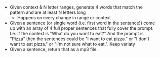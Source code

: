 - Given context & N letter ranges, generate 4 words that match the pattern and are at least N letters long
  - Happens on every change in range or context
- Given a sentence (or single word (i.e. first word in the sentance)) come up with an array of 4 full proper sentences that fully cover the prompt. I.e. if the context is "What do you want to eat?" And the prompt is "Pizza" then the sentences could be "I want to eat pizza." or "I don't want to eat pizza." or "I'm not sure what to eat.". Keep variaty 
- Given a sentence, return that as a mp3 file. 
